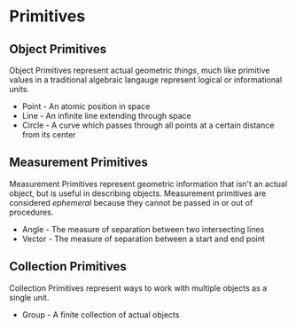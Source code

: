 # Primitives

## Object Primitives

Object Primitives represent actual geometric *things*, much like primitive values in a traditional algebraic langauge represent logical or informational units.

 * Point - An atomic position in space
 * Line - An infinite line extending through space
 * Circle - A curve which passes through all points at a certain distance from its center

## Measurement Primitives

Measurement Primitives represent geometric information that isn't an actual object, but is useful in describing objects. Measurement primitives are considered *ephemeral* because they cannot be passed in or out of procedures.

 * Angle - The measure of separation between two intersecting lines
 * Vector - The measure of separation between a start and end point

## Collection Primitives

Collection Primitives represent ways to work with multiple objects as a single unit.

 * Group - A finite collection of actual objects

